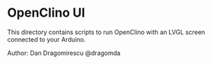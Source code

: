 
# OpenClino UI

This directory contains scripts to run OpenClino with an LVGL screen connected to your Arduino.

Author: Dan Dragomirescu @dragomda
